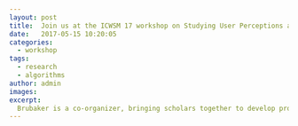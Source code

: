 ```yaml
---
layout: post
title:  Join us at the ICWSM 17 workshop on Studying User Perceptions and Experiences with Algorithms
date:   2017-05-15 10:20:05
categories:
  - workshop
tags:
  - research
  - algorithms
author: admin
images:
excerpt:
  Brubaker is a co-organizer, bringing scholars together to develop projects that take a human-centered perspective to studying algorithms.
---
```

